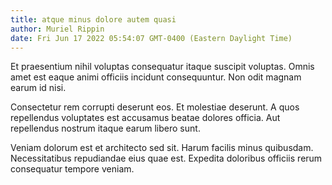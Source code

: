 ```yaml
---
title: atque minus dolore autem quasi
author: Muriel Rippin
date: Fri Jun 17 2022 05:54:07 GMT-0400 (Eastern Daylight Time)
---
```

Et praesentium nihil voluptas consequatur itaque suscipit voluptas. Omnis amet est eaque animi officiis incidunt consequuntur. Non odit magnam earum id nisi.

 Consectetur rem corrupti deserunt eos. Et molestiae deserunt. A quos repellendus voluptates est accusamus beatae dolores officia. Aut repellendus nostrum itaque earum libero sunt.

 Veniam dolorum est et architecto sed sit. Harum facilis minus quibusdam. Necessitatibus repudiandae eius quae est. Expedita doloribus officiis rerum consequatur tempore veniam.